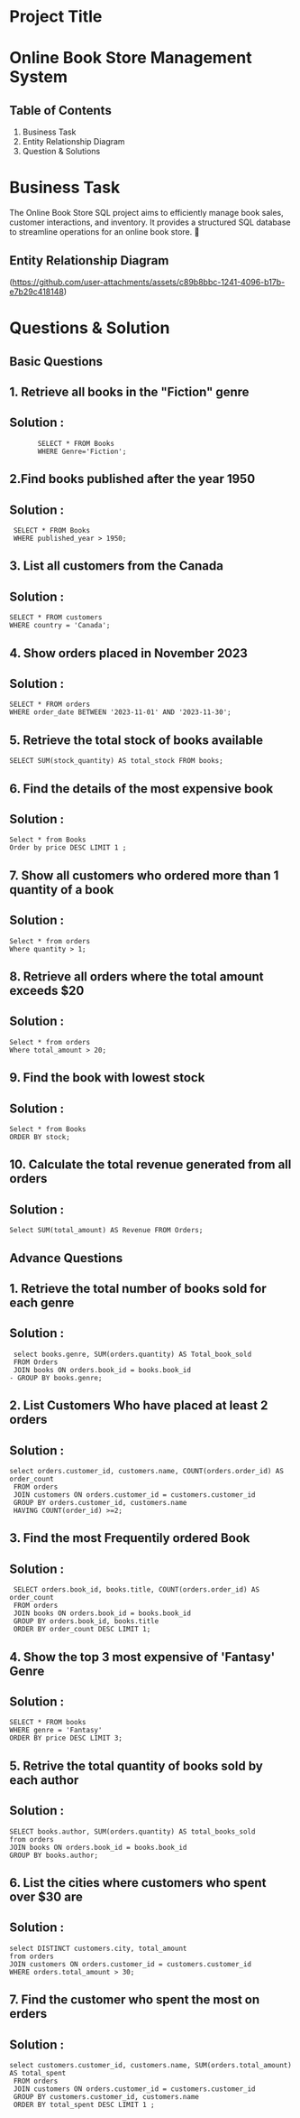 # Project Title 
# Online Book Store Management System
## Table of Contents
   1. Business Task 
   2. Entity Relationship Diagram
   3. Question & Solutions
# Business Task 
The Online Book Store SQL project aims to efficiently manage book sales, customer interactions, and inventory. It provides a structured SQL database to streamline operations for an online book store. 🚀
## Entity Relationship Diagram
(https://github.com/user-attachments/assets/c89b8bbc-1241-4096-b17b-e7b29c418148)
# Questions & Solution 
## Basic Questions 
## 1. Retrieve all books in the "Fiction" genre
## Solution :
           SELECT * FROM Books 
           WHERE Genre='Fiction'; 
## 2.Find books published after the year 1950 
## Solution : 
     SELECT * FROM Books 
     WHERE published_year > 1950;
## 3. List all customers from the Canada  
## Solution : 
    SELECT * FROM customers
    WHERE country = 'Canada';
## 4. Show orders placed in November 2023 
## Solution : 
    SELECT * FROM orders 
    WHERE order_date BETWEEN '2023-11-01' AND '2023-11-30';
## 5. Retrieve the total stock of books available 
    SELECT SUM(stock_quantity) AS total_stock FROM books;
## 6. Find the details of the most expensive book 
## Solution : 
    Select * from Books 
    Order by price DESC LIMIT 1 ;
## 7. Show all customers who ordered more than 1 quantity of a book 
## Solution : 
    Select * from orders
    Where quantity > 1;
## 8. Retrieve all orders where the total amount exceeds $20 
## Solution : 
    Select * from orders 
    Where total_amount > 20;
## 9. Find the book with lowest stock 
## Solution : 
    Select * from Books 
    ORDER BY stock;
## 10. Calculate the total revenue generated from all orders 
## Solution :
    Select SUM(total_amount) AS Revenue FROM Orders; 
## Advance Questions
## 1. Retrieve the total number of books sold for each genre
## Solution : 
     select books.genre, SUM(orders.quantity) AS Total_book_sold
     FROM Orders
     JOIN books ON orders.book_id = books.book_id
    - GROUP BY books.genre; 
## 2. List Customers Who have placed at least 2 orders 
## Solution :
    select orders.customer_id, customers.name, COUNT(orders.order_id) AS order_count
     FROM orders
     JOIN customers ON orders.customer_id = customers.customer_id
     GROUP BY orders.customer_id, customers.name
     HAVING COUNT(order_id) >=2;

## 3. Find the most Frequentily ordered Book
## Solution : 
     SELECT orders.book_id, books.title, COUNT(orders.order_id) AS order_count
     FROM orders
     JOIN books ON orders.book_id = books.book_id
     GROUP BY orders.book_id, books.title
     ORDER BY order_count DESC LIMIT 1;
## 4. Show the top 3 most expensive of 'Fantasy' Genre 
## Solution :
    SELECT * FROM books
    WHERE genre = 'Fantasy'
    ORDER BY price DESC LIMIT 3;
## 5. Retrive the total quantity of books sold by each author
## Solution :
    SELECT books.author, SUM(orders.quantity) AS total_books_sold
    from orders
    JOIN books ON orders.book_id = books.book_id
    GROUP BY books.author;
 
## 6. List the cities where customers who spent over $30 are
## Solution :
    select DISTINCT customers.city, total_amount
    from orders
    JOIN customers ON orders.customer_id = customers.customer_id
    WHERE orders.total_amount > 30;
## 7. Find the customer who spent the most on erders
## Solution :
    select customers.customer_id, customers.name, SUM(orders.total_amount) AS total_spent
     FROM orders
     JOIN customers ON orders.customer_id = customers.customer_id
     GROUP BY customers.customer_id, customers.name
     ORDER BY total_spent DESC LIMIT 1 ;
 
